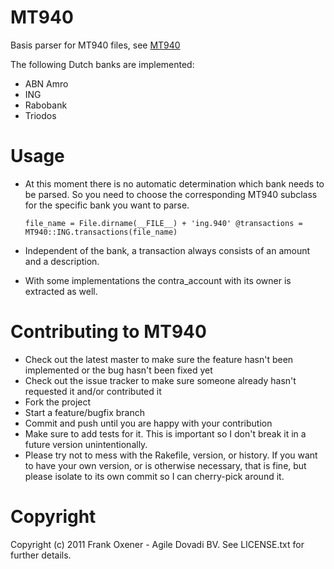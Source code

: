 MT940
======

Basis parser for MT940 files, see [MT940](http://nl.wikipedia.org/wiki/MT940)

The following Dutch banks are implemented:

* ABN Amro
* ING
* Rabobank
* Triodos

Usage
=====

* At this moment there is no automatic determination which bank needs to be parsed. So you need to choose the corresponding MT940 subclass for the specific bank you want to parse. 

  `file_name = File.dirname(__FILE__) + 'ing.940'
  @transactions = MT940::ING.transactions(file_name)`

* Independent of the bank, a transaction always consists of an amount and a description. 
* With some implementations the contra_account with its owner is extracted as well.


Contributing to MT940
=====================
 
* Check out the latest master to make sure the feature hasn't been implemented or the bug hasn't been fixed yet
* Check out the issue tracker to make sure someone already hasn't requested it and/or contributed it
* Fork the project
* Start a feature/bugfix branch
* Commit and push until you are happy with your contribution
* Make sure to add tests for it. This is important so I don't break it in a future version unintentionally.
* Please try not to mess with the Rakefile, version, or history. If you want to have your own version, or is otherwise necessary, that is fine, but please isolate to its own commit so I can cherry-pick around it.

Copyright
==========

Copyright (c) 2011 Frank Oxener - Agile Dovadi BV. See LICENSE.txt for further details.

